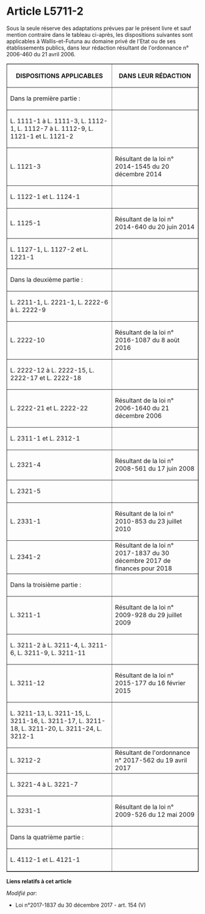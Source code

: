 # Article L5711-2

Sous la seule réserve des adaptations prévues par le présent livre et sauf mention contraire dans le tableau ci-après, les
dispositions suivantes sont applicables à Wallis-et-Futuna au domaine privé de l'Etat ou de ses établissements publics, dans
leur rédaction résultant de l'ordonnance n° 2006-460 du 21 avril 2006.

<table border="1">
  <tbody>
    <tr>
      <th>

DISPOSITIONS APPLICABLES</th>
      <th>

DANS LEUR RÉDACTION</th>
    </tr>
    <tr>
      <td align="left">

Dans la première partie :</td>
      <td align="left">
    </td></tr>
    <tr>
      <td>

L. 1111-1 à L. 1111-3, L. 1112-1, L. 1112-7 à L. 1112-9, L. 1121-1 et L. 1121-2</td>
      <td align="left">
    </td></tr>
    <tr>
      <td>

L. 1121-3</td>
      <td>

Résultant de la loi n° 2014-1545 du 20 décembre 2014</td>
    </tr>
    <tr>
      <td>

L. 1122-1 et L. 1124-1</td>
      <td align="left">
    </td></tr>
    <tr>
      <td>

L. 1125-1</td>
      <td>

Résultant de la loi n° 2014-640 du 20 juin 2014</td>
    </tr>
    <tr>
      <td>

L. 1127-1, L. 1127-2 et L. 1221-1</td>
      <td align="left">
    </td></tr>
    <tr>
      <td align="left">

Dans la deuxième partie :</td>
      <td align="left">
    </td></tr>
    <tr>
      <td>

L. 2211-1, L. 2221-1, L. 2222-6 à L. 2222-9</td>
      <td align="left">
    </td></tr>
    <tr>
      <td>

L. 2222-10</td>
      <td>

Résultant de la loi n° 2016-1087 du 8 août 2016</td>
    </tr>
    <tr>
      <td>

L. 2222-12 à L. 2222-15, L. 2222-17 et L. 2222-18</td>
      <td align="left">
    </td></tr>
    <tr>
      <td>

L. 2222-21 et L. 2222-22</td>
      <td>

Résultant de la loi n° 2006-1640 du 21 décembre 2006</td>
    </tr>
    <tr>
      <td>

L. 2311-1 et L. 2312-1</td>
      <td align="left">
    </td></tr>
    <tr>
      <td>

L. 2321-4</td>
      <td>

Résultant de la loi n° 2008-561 du 17 juin 2008</td>
    </tr>
    <tr>
      <td>

L. 2321-5</td>
      <td align="left">
    </td></tr>
    <tr>
      <td>

L. 2331-1</td>
      <td>

Résultant de la loi n° 2010-853 du 23 juillet 2010</td>
    </tr>
    <tr>
      <td align="left">L. 2341-2</td>
      <td align="left">Résultant de la loi n° 2017-1837 du 30 décembre 2017 de finances pour 2018</td>
    </tr>
    <tr>
      <td align="left">

Dans la troisième partie :</td>
      <td align="left">
    </td></tr>
    <tr>
      <td>

L. 3211-1</td>
      <td>

Résultant de la loi n° 2009-928 du 29 juillet 2009</td>
    </tr>
    <tr>
      <td>

L. 3211-2 à L. 3211-4, L. 3211-6, L. 3211-9, L. 3211-11</td>
      <td align="left">
    </td></tr>
    <tr>
      <td>

L. 3211-12</td>
      <td>

Résultant de la loi n° 2015-177 du 16 février 2015</td>
    </tr>
    <tr>
      <td>

L. 3211-13, L. 3211-15, L. 3211-16, L. 3211-17, L. 3211-18, L. 3211-20, L. 3211-24, L. 3212-1</td>
      <td align="left">
    </td></tr>
    <tr>
      <td>

L. 3212-2</td>
      <td>Résultant de l'ordonnance n° 2017-562 du 19 avril 2017</td>
    </tr>
    <tr>
      <td>

L. 3221-4 à L. 3221-7</td>
      <td align="left">
    </td></tr>
    <tr>
      <td>

L. 3231-1</td>
      <td>

Résultant de la loi n° 2009-526 du 12 mai 2009</td>
    </tr>
    <tr>
      <td align="left">

Dans la quatrième partie :</td>
      <td align="left">
    </td></tr>
    <tr>
      <td>

L. 4112-1 et L. 4121-1</td>
      <td align="left">
    </td></tr>
  </tbody>
</table>

**Liens relatifs à cet article**

_Modifié par_:

  - Loi n°2017-1837 du 30 décembre 2017 - art. 154 (V)
